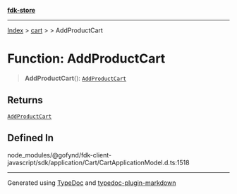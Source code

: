 [**fdk-store**](../../../README.md)
***

[Index](../../../API.md) > [cart](../../README.md) > [<internal>](../README.md) > AddProductCart

# Function: AddProductCart

> **AddProductCart**(): [`AddProductCart`](../type-aliases/type-alias.AddProductCart.md)

## Returns

[`AddProductCart`](../type-aliases/type-alias.AddProductCart.md)

## Defined In

node\_modules/@gofynd/fdk-client-javascript/sdk/application/Cart/CartApplicationModel.d.ts:1518

***
Generated using [TypeDoc](https://typedoc.org/) and [typedoc-plugin-markdown](https://www.npmjs.com/package/typedoc-plugin-markdown)
